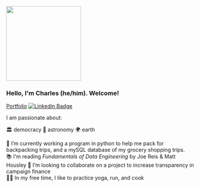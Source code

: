 
<div id="header" align="left">
  <img src="https://media.giphy.com/media/SYHz66JfYHbBtZXjHy/giphy.gif" width="200"/>
</div>


### Hello, I'm Charles (he/him). Welcome!
[Portfolio](https://chanks06.github.io/portfolio/about.html)
[![Linkedin Badge](https://img.shields.io/badge/-chanks-blue?style=flat&logo=Linkedin&logoColor=white)](https://www.linkedin.com/in/charles-hanks-ds2223/)


I am passionate about:<br>

🏛 democracy    🌌 astronomy    🌍 earth

🔭  I’m currently working a program in python to help me pack for backpacking trips, and a mySQL database of my grocery shopping trips. <br>
📚  I'm reading *Fundamentals of Data Engineering* by Joe Reis & Matt Housley
👯  I’m looking to collaborate on a project to increase transparency in campaign finance <br>
🧘‍♂️  In my free time, I like to practice yoga, run, and cook <br> 


<!--
**chanks06/chanks06** is a ✨ _special_ ✨ repository because its `README.md` (this file) appears on your GitHub profile.

Here are some ideas to get you started:

- 🔭 I’m currently working on ...
- 🌱 I’m currently learning ...
- 👯 I’m looking to collaborate on ...
- 🤔 I’m looking for help with ...
- 💬 Ask me about ...
- 📫 How to reach me: ...
- 😄 Pronouns: ...
- ⚡ Fun fact: ...
-->
